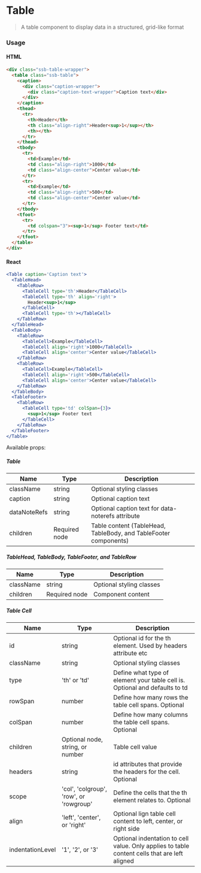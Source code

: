 # Table

> A table component to display data in a structured, grid-like format

### Usage

#### HTML

```html
<div class="ssb-table-wrapper">
  <table class="ssb-table">
    <caption>
      <div class="caption-wrapper">
        <div class="caption-text-wrapper">Caption text</div>
      </div>
    </caption>
    <thead>
      <tr>
        <th>Header</th>
        <th class="align-right">Header<sup>1</sup></th>
        <th></th>
      </tr>
    </thead>
    <tbody>
      <tr>
        <td>Example</td>
        <td class="align-right">1000</td>
        <td class="align-center">Center value</td>
      </tr>
      <tr>
        <td>Example</td>
        <td class="align-right">500</td>
        <td class="align-center">Center value</td>
      </tr>
    </tbody>
    <tfoot>
      <tr>
        <td colspan="3"><sup>1</sup> Footer text</td>
      </tr>
    </tfoot>
  </table>
</div>
```

#### React

```jsx harmony
<Table caption='Caption text'>
  <TableHead>
    <TableRow>
      <TableCell type='th'>Header</TableCell>
      <TableCell type='th' align='right'>
        Header<sup>1</sup>
      </TableCell>
      <TableCell type='th'></TableCell>
    </TableRow>
  </TableHead>
  <TableBody>
    <TableRow>
      <TableCell>Example</TableCell>
      <TableCell align='right'>1000</TableCell>
      <TableCell align='center'>Center value</TableCell>
    </TableRow>
    <TableRow>
      <TableCell>Example</TableCell>
      <TableCell align='right'>500</TableCell>
      <TableCell align='center'>Center value</TableCell>
    </TableRow>
  </TableBody>
  <TableFooter>
    <TableRow>
      <TableCell type='td' colSpan={3}>
        <sup>1</sup> Footer text
      </TableCell>
    </TableRow>
  </TableFooter>
</Table>
```

Available props:

##### Table

| Name         | Type          | Description                                                      |
| ------------ | ------------- | ---------------------------------------------------------------- |
| className    | string        | Optional styling classes                                         |
| caption      | string        | Optional caption text                                            |
| dataNoteRefs | string        | Optional caption text for data-noterefs attribute                |
| children     | Required node | Table content (TableHead, TableBody, and TableFooter components) |

##### TableHead, TableBody, TableFooter, and TableRow

| Name      | Type          | Description              |
| --------- | ------------- | ------------------------ |
| className | string        | Optional styling classes |
| children  | Required node | Component content        |

##### Table Cell

| Name             | Type                                    | Description                                                                                   |
| ---------------- | --------------------------------------- | --------------------------------------------------------------------------------------------- |
| id               | string                                  | Optional id for the th element. Used by headers attribute etc                                 |
| className        | string                                  | Optional styling classes                                                                      |
| type             | 'th' or 'td'                            | Define what type of element your table cell is. Optional and defaults to td                   |
| rowSpan          | number                                  | Define how many rows the table cell spans. Optional                                           |
| colSpan          | number                                  | Define how many columns the table cell spans. Optional                                        |
| children         | Optional node, string, or number        | Table cell value                                                                              |
| headers          | string                                  | id attributes that provide the headers for the cell. Optional                                 |
| scope            | 'col', 'colgroup', 'row', or 'rowgroup' | Define the cells that the th element relates to. Optional                                     |
| align            | 'left', 'center', or 'right'            | Optional lign table cell content to left, center, or right side                               |
| indentationLevel | '1', '2', or '3'                        | Optional indentation to cell value. Only applies to table content cells that are left aligned |
